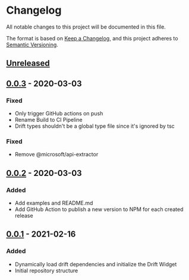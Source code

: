 # Changelog

All notable changes to this project will be documented in this file.

The format is based on [Keep a Changelog](https://keepachangelog.com/en/1.0.0/),
and this project adheres to [Semantic Versioning](https://semver.org/spec/v2.0.0.html).

## [Unreleased]

## [0.0.3] - 2020-03-03

### Fixed

- Only trigger GitHub actions on push
- Rename Build to CI Pipeline
- Drift types shouldn't be a global type file since it's ignored by tsc

### Fixed

- Remove @microsoft/api-extractor

## [0.0.2] - 2020-03-03

### Added

- Add examples and README.md
- Add GitHub Action to publish a new version to NPM for each created release

## [0.0.1] - 2021-02-16

### Added

- Dynamically load drift dependencies and initialize the Drift Widget
- Initial repository structure

[unreleased]: https://github.com/mineiros-io/vue-drift-widget/compare/v0.0.3...HEAD
[0.0.3]: https://github.com/mineiros-io/vue-drift-widget/compare/v0.0.2...v0.0.3
[0.0.2]: https://github.com/mineiros-io/vue-drift-widget/compare/v0.0.1...v0.0.2
[0.0.1]: https://github.com/mineiros-io/vue-drift-widget/releases/tag/v0.0.1
